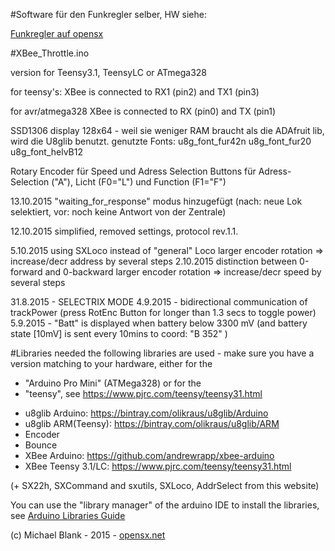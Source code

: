 #Software für den Funkregler selber, HW siehe:

<a href="http://opensx.net/funkregler"> Funkregler auf opensx </a>

#XBee_Throttle.ino

version for Teensy3.1, TeensyLC or ATmega328

for teensy's:
  XBee is connected to RX1 (pin2) and TX1 (pin3)

for avr/atmega328
  XBee is connected to RX (pin0) and TX (pin1)

SSD1306 display 128x64 - weil sie weniger RAM braucht als die 
ADAfruit lib, wird die U8glib benutzt.
genutzte Fonts: 
   u8g_font_fur42n
   u8g_font_fur20
   u8g_font_helvB12  

Rotary Encoder für Speed und Adress Selection
Buttons für Adress-Selection ("A"), Licht (F0="L") und Function (F1="F")

13.10.2015 "waiting_for_response" modus hinzugefügt
    (nach: neue Lok selektiert, vor: noch keine Antwort von der Zentrale)

12.10.2015 simplified, removed settings, protocol rev.1.1.

5.10.2015 using SXLoco instead of "general" Loco
   larger encoder rotation => increase/decr address by several steps
2.10.2015 distinction between 0-forward and 0-backward
   larger encoder rotation => increase/decr speed by several steps

31.8.2015 - SELECTRIX MODE
4.9.2015 - bidirectional communication of trackPower
(press RotEnc Button for longer than 1.3 secs to toggle power)
5.9.2015 - "Batt" is displayed when battery below 3300 mV
   (and battery state [10mV] is sent every 10mins to coord: "B 352" )

#Libraries needed
the following libraries are used - make sure you have a version matching to
your hardware, either for the
-  "Arduino Pro Mini" (ATMega328)
or for the
- "teensy", see https://www.pjrc.com/teensy/teensy31.html

* u8glib Arduino:  https://bintray.com/olikraus/u8glib/Arduino
* u8glib ARM(Teensy): https://bintray.com/olikraus/u8glib/ARM
* Encoder
* Bounce
* XBee Arduino: https://github.com/andrewrapp/xbee-arduino
* XBee Teensy 3.1/LC:  https://www.pjrc.com/teensy/teensy31.html

(+ SX22h, SXCommand and sxutils, SXLoco, AddrSelect from this website)

You can use the "library manager" of the arduino IDE to install the 
libraries, see
<a href="https://www.arduino.cc/en/Guide/Libraries" target="_blank">Arduino 
Libraries Guide</a>

 (c) Michael Blank - 2015 - <a href="http://opensx.net" target="_blank">
opensx.net</a>
